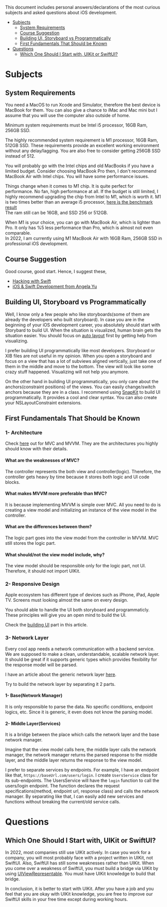 This document includes personal answers/declarations of the most curious subjects and asked questions about iOS development.

- [Subjects](#subjects)
  - [System Requirements](#system-requirements)
  - [Course Suggestion](#course-suggestion) 
  - [Building UI, Storyboard vs Programmatically](#building-ui-storyboard-vs-programmatically)
  - [First Fundamentals That Should be Known](#first-fundamentals-that-should-be-known)
- [Questions](#questions)
  - [Which One Should I Start with, UIKit or SwiftUI?](#which-one-should-i-start-with-uikit-or-swiftui)

# Subjects

## System Requirements
You need a MacOS to run Xcode and Simulator, therefore the best device is MacBook for them. You can also give a chance to iMac and Mac mini but I assume that you will use the computer also outside of home.

Minimum system requirements must be Intel i5 processor, 16GB Ram, 256GB SSD.

The highly recommended system requirement is M1 processor, 16GB Ram, 512GB SSD. These requirements provide an excellent working environment without any delay/lagging. You are also free to consider getting 256GB SSD instead of 512.

You will probably go with the Intel chips and old MacBooks if you have a limited budget. Consider choosing MacBook Pro then, I don't recommend MacBook Air with Intel chips. You will have some performance issues.

Things change when it comes to M1 chip. It is quite perfect for performance. No fan, high performance at all. If the budget is still limited, I highly recommend upgrading the chip from Intel to M1, which is worth it. M1 is two times better than an average i5 processor, [here is the benchmark result](https://www.cpu-monkey.com/en/compare_cpu-apple_m1-1804-vs-intel_core_i5_6300u-589)  
The ram still can be 16GB, and SSD 256 or 512GB.

When M1 is your choice, you can go with MacBook Air, which is lighter than Pro. It only has %5 less performance than Pro, which is almost not even comparable.  
In 2022, I am currently using M1 MacBook Air with 16GB Ram, 256GB SSD in professional iOS development.

## Course Suggestion
Good course, good start. Hence, I suggest these,
- [Hacking with Swift](https://www.hackingwithswift.com/learn)
- [iOS & Swift Development from Angela Yu](https://www.udemy.com/course/ios-13-app-development-bootcamp/)

## Building UI, Storyboard vs Programmatically
Well, I know only a few people who like storyboards(some of them are already the developers who built storyboard). In case you are in the beginning of your iOS development career, you absolutely should start with Storybard to build UI. When the situation is visualized, human brain gets the situation easier. You should focus on [auto layout](https://developer.apple.com/library/archive/documentation/UserExperience/Conceptual/AutolayoutPG/index.html) first by getting help from visualizing.

I prefer building UI programmatically like most developers. Storyboard or XIB files are not useful in my opinion. When you open a storyboard and focus on a view that has a lot of subviews aligned vertically, just take one of them in the middle and move to the bottom. The view will look like some crazy stuff happened. Visualizing will not help you anymore. 

On the other hand in building UI programmatically, you only care about the anchors(constraint positions) of the views. You can easily change/switch anchors because they are in a class. I recommend using [SnapKit](https://github.com/SnapKit/SnapKit) to build UI programmatically. It provides a cool and clear syntax. You can also create your NSLayoutConstraint extensions.

## First Fundamentals That Should be Known
### 1- Architecture
Check [here](https://github.com/demirciy/DeveloperMentorship#architectures) out for MVC and MVVM. They are the architectures you highly should know with their details. 

#### What are the weaknesses of MVC?
The controller represents the both view and controller(logic). Therefore, the controller gets heavy by time because it stores both logic and UI code blocks.
#### What makes MVVM more preferable than MVC?
It is because implementing MVVM is simple over MVC. All you need to do is creating a view model and initializing an instance of the view model in the controller.
#### What are the differences between them?
The logic part goes into the view model from the controller in MVVM. MVC still stores the logic part.
#### What should/not the view model include, why?
The view model should be responsible only for the logic part, not UI. Therefore, it should not import UIKit.

### 2- Responsive Design
Apple ecosystem has different type of devices such as iPhone, iPad, Apple TV. Screens must looking almost the same on every design.

You should able to handle the UI both storyboard and programmaticly. These principles will give you an open mind to build the UI.

Check the [building UI](#building-ui-storyboard-vs-programmatically) part in this article.

### 3- Network Layer
Every cool app needs a network communication with a backend service. We are supposed to make a clean, understandable, scalable network layer. It should be great if it supports generic types which provides flexibility for the response model will be parsed.

I have an article about the generic network layer [here](https://demirciy.medium.com/generic-network-layer-in-ios-development-2bffff780832).

Try to build the network layer by separating it 2 parts.

#### 1- Base(Network Manager)
It is only responsible to parse the data. No specific conditions, endpoint logics, etc. Since it is generic, it even does not know the parsing model.

#### 2- Middle Layer(Services)
It is a bridge between the place which calls the network layer and the base network manager. 

Imagine that the view model calls here, the middle layer calls the network manager, the network manager returns the parsed response to the middle layer, and the middle layer returns the response to the view model.

I prefer to separate services by endpoints. For example, I have an endpoint like that, `https://baseUrl.com/users/login`. I create `UsersService` class for its sub-endpoints. The UsersService will have the `login` function to call the users/login endpoint. The function declares the request specifications(method, endpoint url, response class) and calls the network manager. By separating like that, I can easily add new services and functions without breaking the current/old service calls.

# Questions

## Which One Should I Start with, UIKit or SwiftUI?
In 2022, most companies still use UIKit actively. In case you work for a company, you will most probably face with a project written in UIKit, not SwiftUI. Also, SwiftUI has still some weaknesses rather than UIKit. When you come over a weakness of SwiftUI, you must build a bridge via UIKit by using [UIViewRepresentable](https://developer.apple.com/documentation/swiftui/uiviewrepresentable). You must have UIKit knowledge to build that bridge.  

In conclusion, it is better to start with UIKit. After you have a job and you feel that you are okay with UIKit knowledge, you are free to improve our SwiftUI skills in your free time except during working hours.
